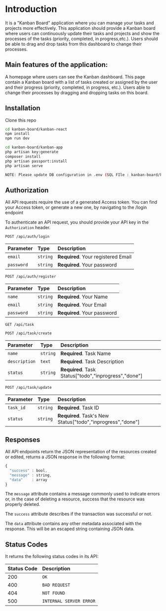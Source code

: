 # Introduction

It is a "Kanban Board" application where you can manage your tasks and projects
more effectively. This application should provide a Kanban board where users can continuously update their tasks and projects and show the processes of the tasks (priority, completed, in progress,etc.). Users should be able to drag and drop tasks from this dashboard to change their processes.

## Main features of the application:

A homepage where users can see the Kanban dashboard. This page contain a Kanban board with a list of tasks created or assigned by the user and their progress (priority, completed, in progress, etc.). Users able to change their processes by dragging and dropping tasks on this board.

## Installation

Clone this repo

```bash
cd kanban-board/kanban-react
npm install
npm run dev

cd kanban-board/kanban-app
php artisan key:generate
composer install
php artisan passport:install
php artisan serve

NOTE: Please update DB configuration in .env (SQL FIle : kanban-board/kanban-app/storage/kanban.sql)
```

## Authorization

All API requests require the use of a generated Access token. You can find your Access token, or generate a new one, by navigating to the /login endpoint

To authenticate an API request, you should provide your API key in the `Authorization` header.


```http
POST /api/auth/login
```

| Parameter | Type | Description |
| :--- | :--- | :--- |
| `email` | `string` | **Required**. Your registered Email |
| `password` | `string` | **Required**. Your password |

```http
POST /api/auth/register
```

| Parameter | Type | Description |
| :--- | :--- | :--- |
| `name` | `string` | **Required**. Your Name |
| `email` | `string` | **Required**. Your Email |
| `password` | `string` | **Required**. Your password |

```http
GET /api/task
```

```http
POST /api/task/create
```

| Parameter | Type | Description |
| :--- | :--- | :--- |
| `name` | `string` | **Required**. Task Name |
| `description` | `text` | **Required**. Task Description |
| `status` | `string` | **Required**. Task Status["todo","inprogress","done"] |

```http
POST /api/task/update
```

| Parameter | Type | Description |
| :--- | :--- | :--- |
| `task_id` | `string` | **Required**. Task ID |
| `status` | `string` | **Required**. Task's New Status["todo","inprogress","done"] |

## Responses

All API endpoints return the JSON representation of the resources created or edited, returns a JSON response in the following format:

```javascript
{
  "success" : bool,
  "message" : string,
  "data"    : array
}
```

The `message` attribute contains a message commonly used to indicate errors or, in the case of deleting a resource, success that the resource was properly deleted.

The `success` attribute describes if the transaction was successful or not.

The `data` attribute contains any other metadata associated with the response. This will be an escaped string containing JSON data.

## Status Codes

It returns the following status codes in its API:

| Status Code | Description |
| :--- | :--- |
| 200 | `OK` |
| 400 | `BAD REQUEST` |
| 404 | `NOT FOUND` |
| 500 | `INTERNAL SERVER ERROR` |

